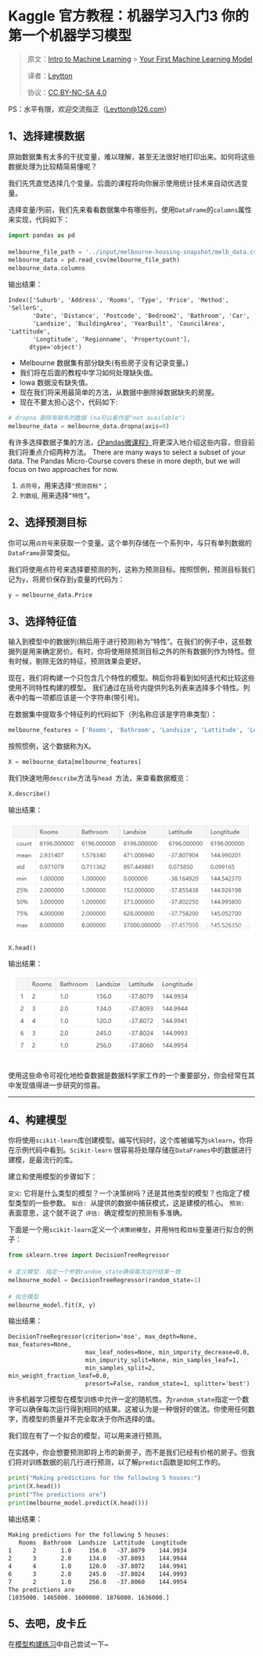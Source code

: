 # Kaggle 官方教程：机器学习入门3 你的第一个机器学习模型
> 原文：[Intro to Machine Learning](https://www.kaggle.com/learn/intro-to-machine-learning) > [Your First Machine Learning Model](https://www.kaggle.com/dansbecker/your-first-machine-learning-model)
> 
> 译者：[Leytton](https://github.com/Leytton)
> 
> 协议：[CC BY-NC-SA 4.0](http://creativecommons.org/licenses/by-nc-sa/4.0/)

PS：水平有限，欢迎交流指正（Leytton@126.com）

## 1、选择建模数据
原始数据集有太多的干扰变量，难以理解，甚至无法很好地打印出来。如何将这些数据处理为比较精简易懂呢？

我们先凭直觉选择几个变量。后面的课程将向你展示使用统计技术来自动优选变量。

选择变量/列前，我们先来看看数据集中有哪些列，使用`DataFrame`的`columns`属性来实现，代码如下：
```python
import pandas as pd

melbourne_file_path = '../input/melbourne-housing-snapshot/melb_data.csv'
melbourne_data = pd.read_csv(melbourne_file_path) 
melbourne_data.columns
```
输出结果：
```
Index(['Suburb', 'Address', 'Rooms', 'Type', 'Price', 'Method', 'SellerG',
       'Date', 'Distance', 'Postcode', 'Bedroom2', 'Bathroom', 'Car',
       'Landsize', 'BuildingArea', 'YearBuilt', 'CouncilArea', 'Lattitude',
       'Longtitude', 'Regionname', 'Propertycount'],
      dtype='object')
```

 - Melbourne 数据集有部分缺失(有些房子没有记录变量。)
 - 我们将在后面的教程中学习如何处理缺失值。 
 - Iowa 数据没有缺失值。
 - 现在我们将采用最简单的方法，从数据中删除掉数据缺失的房屋。
 - 现在不要太担心这个，代码如下:
```python
# dropna 删除有缺失的数据 (na可以看作是"not available")
melbourne_data = melbourne_data.dropna(axis=0)
```

有许多选择数据子集的方法，[《Pandas微课程》](https://www.kaggle.com/learn/pandas)将更深入地介绍这些内容，但目前我们将重点介绍两种方法。
There are many ways to select a subset of your data. The Pandas Micro-Course covers these in more depth, but we will focus on two approaches for now.

 1. `点符号`，用来选择`"预测目标"`；
 2. `列数组`, 用来选择`“特性”`。


## 2、选择预测目标
你可以用`点符号`来获取一个变量。这个单列存储在一个系列中，与只有单列数据的`DataFrame`非常类似。

我们将使用点符号来选择要预测的列，这称为预测目标。按照惯例，预测目标我们记为`y`，将房价保存到`y`变量的代码为：
```python
y = melbourne_data.Price
```

## 3、选择特征值
输入到模型中的数据列(稍后用于进行预测)称为“特性”。在我们的例子中，这些数据列是用来确定房价。有时，你将使用除预测目标之外的所有数据列作为特性。但有时候，剔除无效的特征，预测效果会更好。

现在，我们将构建一个只包含几个特性的模型。稍后你将看到如何迭代和比较这些使用不同特性构建的模型。
我们通过在括号内提供列名列表来选择多个特性。列表中的每一项都应该是一个字符串(带引号)。

在数据集中提取多个特征列的代码如下（列名称应该是字符串类型）：

```python
melbourne_features = ['Rooms', 'Bathroom', 'Landsize', 'Lattitude', 'Longtitude']
```
按照惯例，这个数据称为X。
```python
X = melbourne_data[melbourne_features]
```
我们快速地用`describe`方法与`head `方法，来查看数据概览：
```python
X.describe()
```
输出结果：

![在这里插入图片描述](/img/learn/intro-to-machine-learning/3.1.png)

```python
X.head()
```
输出结果：

![在这里插入图片描述](/img/learn/intro-to-machine-learning/3.2.png)

使用这些命令可视化地检查数据是数据科学家工作的一个重要部分，你会经常在其中发现值得进一步研究的惊喜。

---
## 4、构建模型

你将使用`scikit-learn`库创建模型。编写代码时，这个库被编写为`sklearn`，你将在示例代码中看到。`Scikit-learn` 很容易将处理存储在`DataFrames`中的数据进行建模，是最流行的库。

建立和使用模型的步骤如下：

`定义`: 它将是什么类型的模型？一个决策树吗？还是其他类型的模型？也指定了模型类型的一些参数。
`拟合: `从提供的数据中捕获模式，这是建模的核心。
`预测: `表面意思，这个就不说了
`评估: `确定模型的预测有多准确。

下面是一个用`scikit-learn`定义一个`决策树模型`，并用`特性`和`目标`变量进行拟合的例子：
```python
from sklearn.tree import DecisionTreeRegressor

# 定义模型. 指定一个参数random_state确保每次运行结果一致
melbourne_model = DecisionTreeRegressor(random_state=1)

# 拟合模型
melbourne_model.fit(X, y)
```
输出结果：
```
DecisionTreeRegressor(criterion='mse', max_depth=None, max_features=None,
                      max_leaf_nodes=None, min_impurity_decrease=0.0,
                      min_impurity_split=None, min_samples_leaf=1,
                      min_samples_split=2, min_weight_fraction_leaf=0.0,
                      presort=False, random_state=1, splitter='best')
```
许多机器学习模型在模型训练中允许一定的随机性。为`random_state`指定一个数字可以确保每次运行得到相同的结果。这被认为是一种很好的做法。你使用任何数字，而模型的质量并不完全取决于你所选择的值。

我们现在有了一个拟合的模型，可以用来进行预测。

在实践中，你会想要预测即将上市的新房子，而不是我们已经有价格的房子。但我们将对训练数据的前几行进行预测，以了解`predict`函数是如何工作的。
```python
print("Making predictions for the following 5 houses:")
print(X.head())
print("The predictions are")
print(melbourne_model.predict(X.head()))
```
输出结果：
```
Making predictions for the following 5 houses:
   Rooms  Bathroom  Landsize  Lattitude  Longtitude
1      2       1.0     156.0   -37.8079    144.9934
2      3       2.0     134.0   -37.8093    144.9944
4      4       1.0     120.0   -37.8072    144.9941
6      3       2.0     245.0   -37.8024    144.9993
7      2       1.0     256.0   -37.8060    144.9954
The predictions are
[1035000. 1465000. 1600000. 1876000. 1636000.]
```
## 5、去吧，皮卡丘
在[模型构建练习](https://www.kaggle.com/kernels/fork/400771)中自己尝试一下~

